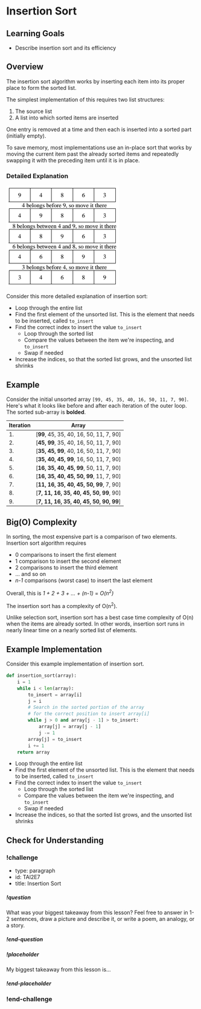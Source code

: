 # Insertion Sort

## Learning Goals

- Describe insertion sort and its efficiency

## Overview

The insertion sort algorithm works by inserting each item into its proper place to form the sorted list.

The simplest implementation of this requires two list structures:

1. The source list
1. A list into which sorted items are inserted

One entry is removed at a time and then each is inserted into a sorted part (initially empty).

To save memory, most implementations use an in-place sort that works by moving the current item past the already sorted items and repeatedly swapping it with the preceding item until it is in place.

### Detailed Explanation

![Insertion Sort Example](../assets/sorting-algos/insertion-sort.png)

Consider this more detailed explanation of insertion sort:

- Loop through the entire list
- Find the first element of the unsorted list. This is the element that needs to be inserted, called `to_insert`
- Find the correct index to insert the value `to_insert`
  - Loop through the sorted list
  - Compare the values between the item we're inspecting, and `to_insert`
  - Swap if needed
- Increase the indices, so that the sorted list grows, and the unsorted list shrinks

## Example

Consider the initial unsorted array `[99, 45, 35, 40, 16, 50, 11, 7, 90]`. Here's what it looks like before and after each iteration of the outer loop. The sorted sub-array is **bolded**.

| Iteration | Array                                   |
| --------- | --------------------------------------- |
| 1.        | [**99**, 45, 35, 40, 16, 50, 11, 7, 90] |
| 2.        | [**45, 99**, 35, 40, 16, 50, 11, 7, 90] |
| 3.        | [**35, 45, 99**, 40, 16, 50, 11, 7, 90] |
| 4.        | [**35, 40, 45, 99**, 16, 50, 11, 7, 90] |
| 5.        | [**16, 35, 40, 45, 99**, 50, 11, 7, 90] |
| 6.        | [**16, 35, 40, 45, 50, 99**, 11, 7, 90] |
| 7.        | [**11, 16, 35, 40, 45, 50, 99**, 7, 90] |
| 8.        | [**7, 11, 16, 35, 40, 45, 50, 99**, 90] |
| 9.        | [**7, 11, 16, 35, 40, 45, 50, 90, 99**] |

## Big(O) Complexity

In sorting, the most expensive part is a comparison of two elements. Insertion sort algorithm requires

- 0 comparisons to insert the first element
- 1 comparison to insert the second element
- 2 comparisons to insert the third element
- ... and so on
- _n-1_ comparisons (worst case) to insert the last element

Overall, this is _1 + 2 + 3 + ... + (n-1)_ = _O(n<sup>2</sup>)_

The insertion sort has a complexity of O(n<sup>2</sup>).

Unlike selection sort, insertion sort has a best case time complexity of O(n) when the items are already sorted. In other words, insertion sort runs in nearly linear time on a nearly sorted list of elements.

## Example Implementation

Consider this example implementation of insertion sort.

```python
def insertion_sort(array):
    i = 1
    while i < len(array):
        to_insert = array[i]
        j = i
        # Search in the sorted portion of the array
        # for the correct position to insert array[i]
        while j > 0 and array[j - 1] > to_insert:
            array[j] = array[j - 1]
            j -= 1
        array[j] = to_insert
        i += 1
    return array
```

- Loop through the entire list
- Find the first element of the unsorted list. This is the element that needs to be inserted, called `to_insert`
- Find the correct index to insert the value `to_insert`
  - Loop through the sorted list
  - Compare the values between the item we're inspecting, and `to_insert`
  - Swap if needed
- Increase the indices, so that the sorted list grows, and the unsorted list shrinks

## Check for Understanding

<!-- Question Takeaway -->
<!-- prettier-ignore-start -->
### !challenge
* type: paragraph
* id: TAl2E7
* title: Insertion Sort
##### !question

What was your biggest takeaway from this lesson? Feel free to answer in 1-2 sentences, draw a picture and describe it, or write a poem, an analogy, or a story.

##### !end-question
##### !placeholder

My biggest takeaway from this lesson is...

##### !end-placeholder
### !end-challenge
<!-- prettier-ignore-end -->
